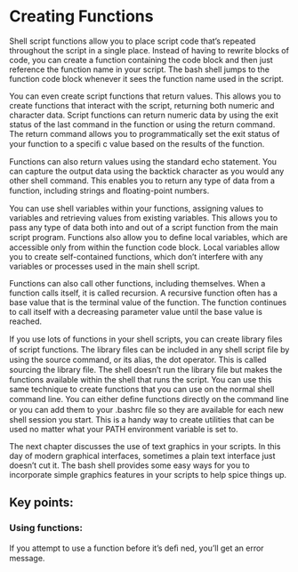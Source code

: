 # Creating Functions
Shell script functions allow you to place script code that’s repeated throughout the script in a single place. Instead of having to rewrite blocks of code, you can create a function containing the code block and then just reference the function name in your script. The bash shell jumps to the function code block whenever it sees the function name used in the script.

You can even create script functions that return values. This allows you to create functions that interact with the script, returning both numeric and character data. Script functions can return numeric data by using the exit status of the last command in the function or using the return command. The return command allows you to programmatically set the exit status of your function to a speciﬁ c value based on the results of the function.

Functions can also return values using the standard echo statement. You can capture the output data using the backtick character as you would any other shell command. This enables you to return any type of data from a function, including strings and ﬂoating-point numbers.

You can use shell variables within your functions, assigning values to variables and retrieving values from existing variables. This allows you to pass any type of data both into and out of a script function from the main script program. Functions also allow you to deﬁne local variables, which are accessible only from within the function code block. Local variables allow you to create self-contained functions, which don’t interfere with any variables or processes used in the main shell script.

Functions can also call other functions, including themselves. When a function calls itself, it is called recursion. A recursive function often has a base value that is the terminal value of the function. The function continues to call itself with a decreasing parameter value until the base value is reached.

If you use lots of functions in your shell scripts, you can create library ﬁles of script functions. The library ﬁles can be included in any shell script ﬁle by using the source command, or its alias, the dot operator. This is called sourcing the library ﬁle. The shell doesn’t run the library ﬁle but makes the functions available within the shell that runs the script. You can use this same technique to create functions that you can use on the normal shell command line. You can either deﬁne functions directly on the command line or you can add them to your .bashrc ﬁle so they are available for each new shell session you start. This is a handy way to create utilities that can be used no matter what your PATH environment variable is set to.

The next chapter discusses the use of text graphics in your scripts. In this day of modern graphical interfaces, sometimes a plain text interface just doesn’t cut it. The bash shell provides some easy ways for you to incorporate simple graphics features in your scripts to help spice things up.

## Key points:

### Using functions:
If you attempt to use a function before it’s deﬁ ned, you’ll get an error message.
